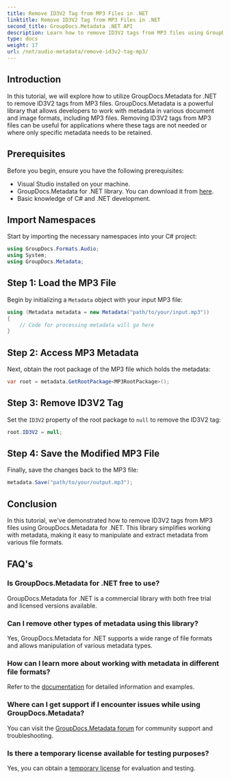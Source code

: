 ```yaml
---
title: Remove ID3V2 Tag from MP3 Files in .NET
linktitle: Remove ID3V2 Tag from MP3 Files in .NET
second_title: GroupDocs.Metadata .NET API
description: Learn how to remove ID3V2 tags from MP3 files using GroupDocs.Metadata for .NET. Efficiently manage metadata in your C# projects.
type: docs
weight: 17
url: /net/audio-metadata/remove-id3v2-tag-mp3/
---
```

## Introduction
In this tutorial, we will explore how to utilize GroupDocs.Metadata for .NET to remove ID3V2 tags from MP3 files. GroupDocs.Metadata is a powerful library that allows developers to work with metadata in various document and image formats, including MP3 files. Removing ID3V2 tags from MP3 files can be useful for applications where these tags are not needed or where only specific metadata needs to be retained.
## Prerequisites
Before you begin, ensure you have the following prerequisites:
- Visual Studio installed on your machine.
- GroupDocs.Metadata for .NET library. You can download it from [here](https://releases.groupdocs.com/metadata/net/).
- Basic knowledge of C# and .NET development.

## Import Namespaces
Start by importing the necessary namespaces into your C# project:
```csharp
using GroupDocs.Formats.Audio;
using System;
using GroupDocs.Metadata;
```
## Step 1: Load the MP3 File
Begin by initializing a `Metadata` object with your input MP3 file:
```csharp
using (Metadata metadata = new Metadata("path/to/your/input.mp3"))
{
    // Code for processing metadata will go here
}
```
## Step 2: Access MP3 Metadata
Next, obtain the root package of the MP3 file which holds the metadata:
```csharp
var root = metadata.GetRootPackage<MP3RootPackage>();
```
## Step 3: Remove ID3V2 Tag
Set the `ID3V2` property of the root package to `null` to remove the ID3V2 tag:
```csharp
root.ID3V2 = null;
```
## Step 4: Save the Modified MP3 File
Finally, save the changes back to the MP3 file:
```csharp
metadata.Save("path/to/your/output.mp3");
```

## Conclusion
In this tutorial, we've demonstrated how to remove ID3V2 tags from MP3 files using GroupDocs.Metadata for .NET. This library simplifies working with metadata, making it easy to manipulate and extract metadata from various file formats.

## FAQ's
### Is GroupDocs.Metadata for .NET free to use?
GroupDocs.Metadata for .NET is a commercial library with both free trial and licensed versions available.
### Can I remove other types of metadata using this library?
Yes, GroupDocs.Metadata for .NET supports a wide range of file formats and allows manipulation of various metadata types.
### How can I learn more about working with metadata in different file formats?
Refer to the [documentation](https://reference.groupdocs.com/metadata/net/) for detailed information and examples.
### Where can I get support if I encounter issues while using GroupDocs.Metadata?
You can visit the [GroupDocs.Metadata forum](https://forum.groupdocs.com/c/metadata/14) for community support and troubleshooting.
### Is there a temporary license available for testing purposes?
Yes, you can obtain a [temporary license](https://purchase.groupdocs.com/temporary-license/) for evaluation and testing.
